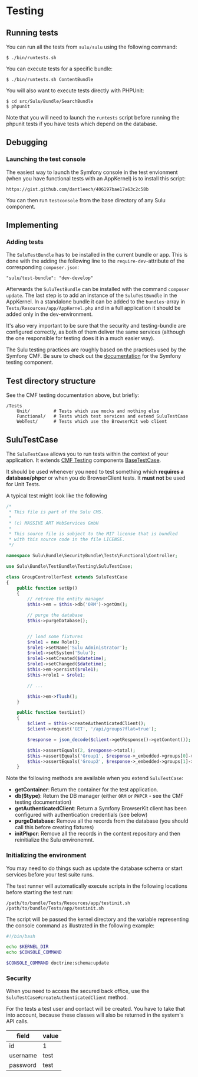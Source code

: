 # Testing

## Running tests

You can run all the tests from `sulu/sulu` using the following command:

````
$ ./bin/runtests.sh
````

You can execute tests for a specific bundle:

````
$ ./bin/runtests.sh ContentBundle
````

You will also want to execute tests directly with PHPUnit:

````
$ cd src/Sulu/Bundle/SearchBundle
$ phpunit
````

Note that you will need to launch the `runtests` script before running
the phpunit tests if you have tests which depend on the database.

## Debugging


### Launching the test console

The easiest way to launch the Symfony console in the test envionment (when
you have functional tests with an AppKernel) is to install this script:

    https://gist.github.com/dantleech/406197bae17a63c2c58b

You can then run `testconsole` from the base directory of any Sulu component.

## Implementing


### Adding tests

The `SuluTestBundle` has to be installed in the current bundle or app. This is
done with the adding the following line to the `require-dev`-attribute of the
corresponding `composer.json`:

```
"sulu/test-bundle": "dev-develop"
```

Afterwards the `SuluTestBundle` can be installed with the command `composer
update`. The last step is to add an instance of the `SuluTestBundle` in the
AppKernel. In a standalone bundle it can be added to the `bundles`-array in
`Tests/Resources/app/AppKernel.php` and in a full application it should be
added only in the dev-environment.

It's also very important to be sure that the security and testing-bundle are
configured correctly, as both of them deliver the same services (although the
one responsible for testing does it in a much easier way).

The Sulu testing practices are roughly based on the practices used by the
Symfony CMF. Be sure to check out the
[documentation](http://symfony.com/doc/current/cmf/components/testing.html) for
the Symfony testing component.

## Test directory structure

See the CMF testing documentation above, but briefly:

````
/Tests
    Unit/         # Tests which use mocks and nothing else
    Functional/   # Tests which test services and extend SuluTestCase
    WebTest/      # Tests which use the BrowserKit web client
````

## SuluTestCase

The `SuluTestCase` allows you to run tests within the context of your application. It extends
[CMF Testing](http://symfony.com/doc/current/cmf/components/testing.html) components
[BaseTestCase](https://github.com/symfony-cmf/Testing/blob/master/src/Functional/BaseTestCase.php).

It should be used whenever you need to test something which **requires a database/phpcr**
or when you do BrowserClient tests. It **must not** be used for Unit Tests.

A typical test might look like the following

````php
/*
 * This file is part of the Sulu CMS.
 *
 * (c) MASSIVE ART WebServices GmbH
 *
 * This source file is subject to the MIT license that is bundled
 * with this source code in the file LICENSE.
 */

namespace Sulu\Bundle\SecurityBundle\Tests\Functional\Controller;

use Sulu\Bundle\TestBundle\Testing\SuluTestCase;

class GroupControllerTest extends SuluTestCase
{
    public function setUp()
    {
        // retreve the entity manager
        $this->em = $this->db('ORM')->getOm();

        // purge the database
        $this->purgeDatabase();


        // load some fixtures
        $role1 = new Role();
        $role1->setName('Sulu Administrator');
        $role1->setSystem('Sulu');
        $role1->setCreated($datetime);
        $role1->setChanged($datetime);
        $this->em->persist($role1);
        $this->role1 = $role1;

        // ...

        $this->em->flush();
    }

    public function testList()
    {
        $client = $this->createAuthenticatedClient();
        $client->request('GET', '/api/groups?flat=true');

        $response = json_decode($client->getResponse()->getContent());

        $this->assertEquals(2, $response->total);
        $this->assertEquals('Group1', $response->_embedded->groups[0]->name);
        $this->assertEquals('Group2', $response->_embedded->groups[1]->name);
    }
````

Note the following methods are available when you extend `SuluTestCase`:

- **getContainer**: Return the container for the test application.
- **db($type)**: Return the DB manager (either `ORM` or `PHPCR` - see the CMF testing documentation)
- **getAuthenticatedClient**: Return a Symfony BrowserKit client has been configured with authentication credentials (see below)
- **purgeDatabase**: Remove all the records from the database (you should call this before creating fixtures)
- **initPhpcr**: Remove all the records in the content repository and then reinitialize the Sulu environemnt.

### Initializing the environment

You may need to do things such as update the database schema or start services before your test suite runs.

The test runner will automatically execute scripts in the following locations before starting the test run:

````
/path/to/bundle/Tests/Resources/app/testinit.sh
/path/to/bundle/Tests/app/testinit.sh
````

The script will be passed the kernel directory and the variable representing the console command as
illustrated in the following example:

````bash
#!/bin/bash

echo $KERNEL_DIR
echo $CONSOLE_COMMAND

$CONSOLE_COMMAND doctrine:schema:update
````

### Security

When you need to access the secured back office, use the `SuluTestCase#createAuthenticatedClient` method.

For the tests a test user and contact will be created. You have to take that into account, because these classes will also be returned in the system's API calls.

field | value
--- | ---
id | 1
username | test
password | test
